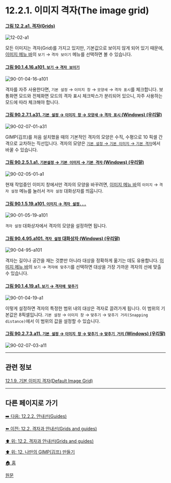 # 12.2.1. 이미지 격자(The image grid)

<a id="12-02-a1"></a>

#### [그림 12.2.a1. 격자(Grids)](./12-02-00-grids-and-guides.md#12-02-a1)
![12-02-a1](https://github.com/wonder13662/gimp/assets/15767104/bc624c6c-eae5-4884-bfee-75ebef4e1628)

모든 이미지는 격자(Grid)를 가지고 있지만, 기본값으로 보이지 않게 되어 있기 때문에, [이미지 메뉴 바](./03-02-04-02-image-menu.md)의 `보기` → `격자 보이기` 메뉴를 선택하면 볼 수 있습니다.

<a id="90-01-04-16-a101"></a>

#### [그림 90.1.4.16.a101. `보기` → `격자 보이기`](./90-01-04-16-show_grid.md#90-01-04-16-a101)
![90-01-04-16-a101](https://github.com/wonder13662/gimp/assets/15767104/833d6507-617b-4b3d-8887-cdbe71c37842)

격자를 자주 사용한다면, `기본 설정` → `이미지 창` → `모양새` → `격자 표시`를 체크합니다. 보통화면 모드와 전체화면 모드의 격자 표시 체크박스가 분리되어 있으니, 자주 사용하는 모드에 따라 체크해야 합니다.

<a id="90-02-07-01-a31"></a>

#### [그림 90.2.7.1.a31. `기본 설정` → `이미지 창` → `모양새` → `격자 표시` (Windows) (우리말)](./90-02-07-01-appearance.md#90-02-07-01-a31)
![90-02-07-01-a31](https://github.com/wonder13662/gimp/assets/15767104/268135b4-8405-42f8-b7f4-841b4edd7f6e)

GIMP(김프)를 처음 설치했을 때의 기본적인 격자의 모양은 수직, 수평으로 10 픽셀 간격으로 교차하는 직선입니다. 격자의 모양은 [`기본 설정` → `기본 이미지` → `기본 격자`](./12-01-09-default-image-grid.md)에서 바꿀 수 있습니다.

<a id="90-02-05-01-a1"></a>

#### [그림 90.2.5.1.a1. `기본설정` → `기본 이미지` → `기본 격자` (Windows) (우리말)](./90-02-05-01-default-grid.md#90-02-05-01-a1)
![90-02-05-01-a1](https://github.com/wonder13662/gimp/assets/15767104/61ddd723-395d-4d4f-a703-7b5022b76e34)

현재 작업중인 이미지 창에서만 격자의 모양을 바꾸려면, [이미지 메뉴 바](./03-02-04-02-image-menu.md)의 `이미지` → `격자 설정` 메뉴를 눌러서 
`격자 설정` 대화상자를 띄웁니다.

<a id="90-01-05-19-a101"></a>

#### [그림 90.1.5.19.a101. `이미지` → `격자 설정...`](./90-01-05-19-configure_grid.md#90-01-05-19-a101)
![90-01-05-19-a101](https://github.com/wonder13662/gimp/assets/15767104/0c144137-197a-4b09-a171-e511b7abe9bd)

`격자 설정` 대화상자에서 격자의 모양을 설정하면 됩니다.

<a id="90-04-95-a101"></a>

#### [그림 90.4.95.a101. `격자 설정` 대화상자 (Windows) (우리말)](./90-04-95-configure_grid.md#90-04-95-a101)
![90-04-95-a101](https://github.com/wonder13662/gimp/assets/15767104/e764ecdc-495a-452d-b171-1cec974d01b1)

격자는 길이나 공간을 재는 것뿐만 아니라 대상을 정확하게 옮기는 데도 유용합니다. [이미지 메뉴 바](./03-02-04-02-image-menu.md)의 `보기` → `격자에 맞추기`를 선택하면 대상을 가장 가까운 격자의 선에 맞출 수 있습니다.

<a id="90-01-04-19-a1"></a>

#### [그림 90.1.4.19.a1. `보기` → `격자에 맞추기`](./90-01-04-19-snap_to_grid.md#90-01-04-19-a1)
![90-01-04-19-a1](https://github.com/wonder13662/gimp/assets/15767104/9c868ac4-7f57-404a-a09a-4c9377422654)

이렇게 설정하면 격자의 특정한 범위 내의 대상은 격자로 끌려가게 됩니다. 이 범위의 기본값은 8픽셀입니다. `기본 설정` → `이미지 창` → `맞추기` → `맞추기 거리(Snapping distance)`에서 이 범위의 값을 설정할 수 있습니다.

<a id="90-02-07-03-a11"></a>

#### [그림 90.2.7.3.a11. `기본 설정` → `이미지 창` → `맞추기` → `맞추기 거리` (Windows) (우리말)](./90-02-07-03-snapping.md#90-02-07-03-a11)
![90-02-07-03-a11](https://github.com/wonder13662/gimp/assets/15767104/b72573f4-6fc9-4516-b23a-2aacafba9664)

***

## 관련 정보

[12.1.9. 기본 이미지 격자(Default Image Grid)](./12-01-09-default-image-grid.md)

***

## 다른 페이지로 가기

[➡️ 다음: 12.2.2. 안내선(Guides)](./12-02-02-guides.md)

[⬅️ 이전: 12.2. 격자과 안내선(Grids and guides)](./12-02-00-grids-and-guides.md)

[⬆️ 위: 12.2. 격자과 안내선(Grids and guides)](./12-02-00-grids-and-guides.md)

[⬆️ 위: 12. 나만의 GIMP(김프) 만들기](./12-00-enrich-my-gimp.md)

[🏠 홈](./00-home.md)

[원문](https://docs.gimp.org/2.10/ko/gimp-concepts-image-grid-and-guides.html#gimp-concepts-image-grid)

